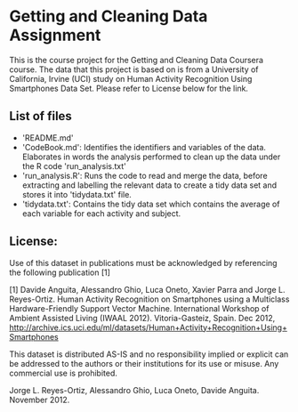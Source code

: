 # Getting and Cleaning Data Assignment
This is the course project for the Getting and Cleaning Data Coursera course. The data that this project is based on is from a University of California, Irvine (UCI) study on Human Activity Recognition Using Smartphones Data Set. Please refer to License below for the link.

## List of files
*  'README.md'
*  'CodeBook.md': Identifies the identifiers and variables of the data. Elaborates in words the analysis performed to clean up the data under the R code 'run_analysis.txt'
*  'run_analysis.R': Runs the code to read and merge the data, before extracting and labelling the relevant data to create a tidy data set and stores it into 'tidydata.txt' file.
*  'tidydata.txt': Contains the tidy data set which contains the average of each variable for each activity and subject. 

## License:
Use of this dataset in publications must be acknowledged by referencing the following publication [1]

[1] Davide Anguita, Alessandro Ghio, Luca Oneto, Xavier Parra and Jorge L. Reyes-Ortiz. Human Activity Recognition on Smartphones using a Multiclass Hardware-Friendly Support Vector Machine. International Workshop of Ambient Assisted Living (IWAAL 2012). Vitoria-Gasteiz, Spain. Dec 2012, http://archive.ics.uci.edu/ml/datasets/Human+Activity+Recognition+Using+Smartphones 

This dataset is distributed AS-IS and no responsibility implied or explicit can be addressed to the authors or their institutions for its use or misuse. Any commercial use is prohibited.

Jorge L. Reyes-Ortiz, Alessandro Ghio, Luca Oneto, Davide Anguita. November 2012.





